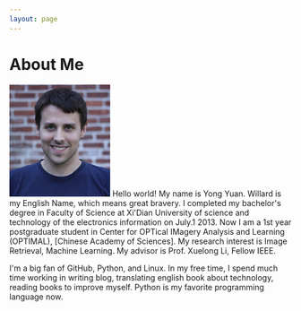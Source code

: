 ```yaml
---
layout: page
---
```


# About Me

<img src="/images/jasonansel2.png"  class="floatpic">
Hello world! My name is Yong Yuan. Willard is my English Name, which means great bravery. I completed my bachelor's degree in Faculty of Science at Xi'Dian University of science and technology of the electronics information on July.1 2013. Now I am a 1st year postgraduate student in Center for OPTical IMagery Analysis and Learning (OPTIMAL), [Chinese Academy of Sciences]. My research interest is Image Retrieval, Machine Learning. My advisor is Prof. Xuelong Li, Fellow IEEE. 

I'm a big fan of GitHub, Python, and Linux. In my free time, I spend much time working in writing blog, translating english book about technology, reading books to improve myself. Python is my favorite programming language now.



[Chinese Academy of Sciences]:http://english.cas.cn